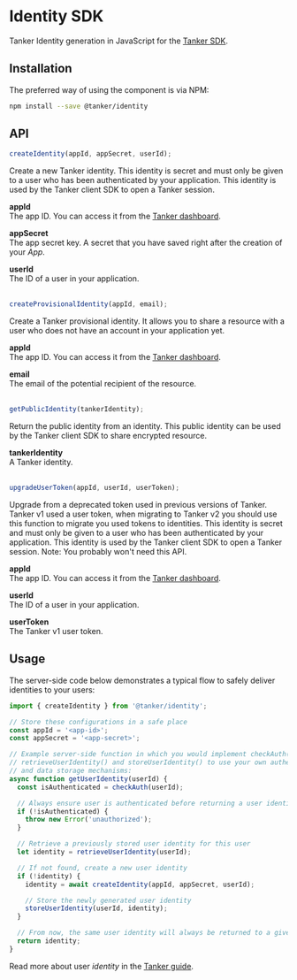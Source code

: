 # Identity SDK

Tanker Identity generation in JavaScript for the [Tanker SDK](https://docs.tanker.io/latest/).

## Installation

The preferred way of using the component is via NPM:

```bash
npm install --save @tanker/identity
```

## API

```javascript
createIdentity(appId, appSecret, userId);
```

Create a new Tanker identity. This identity is secret and must only be given to a user who has been authenticated by your application. This identity is used by the Tanker client SDK to open a Tanker session.

**appId**<br />
The app ID. You can access it from the [Tanker dashboard](https://dashboard.tanker.io).

**appSecret**<br />
The app secret key. A secret that you have saved right after the creation of your *App*.

**userId**<br />
The ID of a user in your application.
<br /><br />

```javascript
createProvisionalIdentity(appId, email);
```

Create a Tanker provisional identity. It allows you to share a resource with a user who does not have an account in your application yet.

**appId**<br />
The app ID. You can access it from the [Tanker dashboard](https://dashboard.tanker.io).

**email**<br />
The email of the potential recipient of the resource.
<br /><br />

```javascript
getPublicIdentity(tankerIdentity);
```

Return the public identity from an identity. This public identity can be used by the Tanker client SDK to share encrypted resource.

**tankerIdentity**<br />
A Tanker identity.
<br /><br />

```javascript
upgradeUserToken(appId, userId, userToken);
```

Upgrade from a deprecated token used in previous versions of Tanker. Tanker v1 used a user token, when migrating to Tanker v2 you should use this function to migrate you used tokens to identities. This identity is secret and must only be given to a user who has been authenticated by your application. This identity is used by the Tanker client SDK to open a Tanker session.
Note: You probably won't need this API.

**appId**<br />
The app ID. You can access it from the [Tanker dashboard](https://dashboard.tanker.io).

**userId**<br />
The ID of a user in your application.

**userToken**<br />
The Tanker v1 user token.


## Usage

The server-side code below demonstrates a typical flow to safely deliver identities to your users:

```javascript
import { createIdentity } from '@tanker/identity';

// Store these configurations in a safe place
const appId = '<app-id>';
const appSecret = '<app-secret>';

// Example server-side function in which you would implement checkAuth(),
// retrieveUserIdentity() and storeUserIdentity() to use your own authentication
// and data storage mechanisms:
async function getUserIdentity(userId) {
  const isAuthenticated = checkAuth(userId);

  // Always ensure user is authenticated before returning a user identity
  if (!isAuthenticated) {
    throw new Error('unauthorized');
  }

  // Retrieve a previously stored user identity for this user
  let identity = retrieveUserIdentity(userId);

  // If not found, create a new user identity
  if (!identity) {
    identity = await createIdentity(appId, appSecret, userId);

    // Store the newly generated user identity
    storeUserIdentity(userId, identity);
  }

  // From now, the same user identity will always be returned to a given user
  return identity;
}
```

Read more about user *identity* in the [Tanker guide](https://docs.tanker.io/latest/guide/basic-concepts/).
